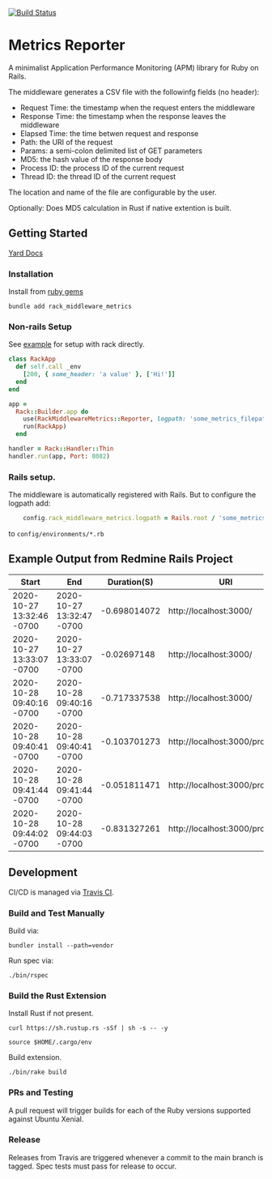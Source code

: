 [![Build Status](https://travis-ci.com/reedjosh/RackMiddlewareMetrics.svg?branch=main)](https://travis-ci.com/reedjosh/RackMiddlewareMetrics)
# Metrics Reporter
A minimalist Application Performance Monitoring (APM) library for Ruby on Rails.


The middleware generates a CSV file with the followinfg fields (no header):
- Request Time: the timestamp when the request enters the middleware
- Response Time: the timestamp when the response leaves the middleware
- Elapsed Time: the time betwen request and response
- Path: the URI of the request
- Params: a semi-colon delimited list of GET parameters
- MD5: the hash value of the response body
- Process ID: the process ID of the current request
- Thread ID: the thread ID of the current request

The location and name of the file are configurable by the user. 

Optionally: Does MD5 calculation in Rust if native extention is built.

## Getting Started

[Yard Docs](https://rubydoc.info/github/reedjosh/RackMiddlewareMetrics/main)

### Installation
Install from [ruby gems](https://rubygems.org/gems/rack_middleware_metrics)

`bundle add rack_middleware_metrics`

### Non-rails Setup
See [example](https://github.com/reedjosh/RackMiddlewareMetrics/blob/main/example/thin_rack_app.rb) for setup with rack directly.
```ruby
class RackApp
  def self.call _env
    [200, { some_header: 'a value' }, ['Hi!']]
  end
end

app =
  Rack::Builder.app do
    use(RackMiddlewareMetrics::Reporter, logpath: 'some_metrics_filepath.csv')
    run(RackApp)
  end

handler = Rack::Handler::Thin
handler.run(app, Port: 8082)
```

### Rails setup.
The middleware is automatically registered with Rails. But to configure the logpath add:
``` ruby
    config.rack_middleware_metrics.logpath = Rails.root / 'some_metrics_filepath.csv'
```
to `config/environments/*.rb`

## Example Output from Redmine Rails Project

| Start                   | End                     | Duration(S) | URI                          | Params               | Thread       | PID | MD5                             |
|-------------------------|-------------------------|-------------|------------------------------|----------------------|--------------|-----|---------------------------------|
|2020-10-27 13:32:46 -0700|2020-10-27 13:32:47 -0700|-0.698014072 |http://localhost:3000/        |                      |55890640      |18581|1724d0f493f9ed2e191d9aeb49df0f4c |
|2020-10-27 13:33:07 -0700|2020-10-27 13:33:07 -0700|-0.02697148  |http://localhost:3000/        |                      |70368509891620|18581|80eabd1e0373408b0a40b08b0eec6c3f |
|2020-10-28 09:40:16 -0700|2020-10-28 09:40:16 -0700|-0.717337538 |http://localhost:3000/        |                      |55777940      |16173|89ab1d3fcc2d9dcdef4a50d79e9dcaff |
|2020-10-28 09:40:41 -0700|2020-10-28 09:40:41 -0700|-0.103701273 |http://localhost:3000/projects|                      |55777940      |16173|d2ddd9efc455f83cb24060e6593d6c6c |
|2020-10-28 09:41:44 -0700|2020-10-28 09:41:44 -0700|-0.051811471 |http://localhost:3000/projects|blah=funk             |70368510966560|16173|eb2dacf2043e866a9e8925e53d471e6f |
|2020-10-28 09:44:02 -0700|2020-10-28 09:44:03 -0700|-0.831327261 |http://localhost:3000/projects|blah=funk;blah2=2funky|55777780      |17355|40895fa7af099cae3f48b27f149beb30 |


## Development

CI/CD is managed via [Travis CI](https://travis-ci.com/github/reedjosh/RackMiddlewareMetrics).

### Build and Test Manually
Build via:

`bundler install --path=vendor`

Run spec via:

`./bin/rspec`

### Build the Rust Extension
Install Rust if not present.

`curl https://sh.rustup.rs -sSf | sh -s -- -y`

`source $HOME/.cargo/env`

Build extension.

`./bin/rake build`

### PRs and Testing
A pull request will trigger builds for each of the Ruby versions supported against Ubuntu Xenial.

### Release
Releases from Travis are triggered whenever a commit to the main branch is tagged. Spec tests must pass for release to occur.
